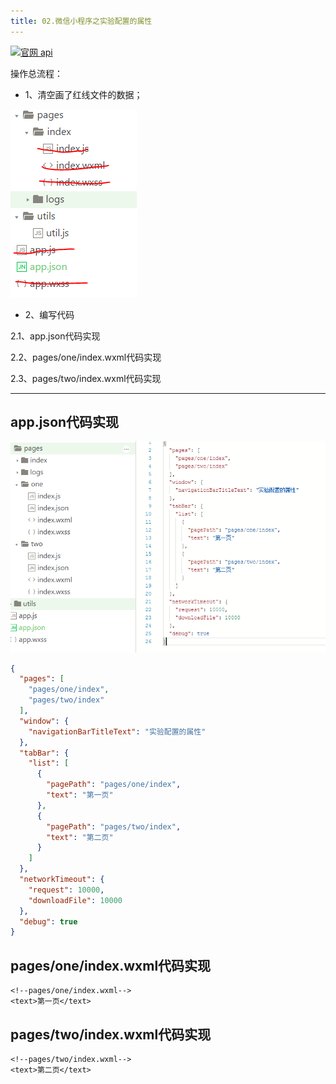 ```yaml
---
title: 02.微信小程序之实验配置的属性
---
```


[![](https://img.shields.io/badge/官网-api-red.svg "官网 api")](https://mp.weixin.qq.com/debug/wxadoc/dev/framework/config.html)


操作总流程：
- 1、清空画了红线文件的数据；

![](./image/2-1.png)

- 2、编写代码

2.1、app.json代码实现

2.2、pages/one/index.wxml代码实现

2.3、pages/two/index.wxml代码实现

----------
## app.json代码实现
![](./image/2-2.png)

```json
{
  "pages": [
    "pages/one/index",
    "pages/two/index"
  ],
  "window": {
    "navigationBarTitleText": "实验配置的属性"
  },
  "tabBar": {
    "list": [
      {
        "pagePath": "pages/one/index",
        "text": "第一页"
      },
      {
        "pagePath": "pages/two/index",
        "text": "第二页"
      }
    ]
  },
  "networkTimeout": {
    "request": 10000,
    "downloadFile": 10000
  },
  "debug": true
}
```
## pages/one/index.wxml代码实现
```wxml
<!--pages/one/index.wxml-->
<text>第一页</text>
```

## pages/two/index.wxml代码实现 
```wxml
<!--pages/two/index.wxml-->
<text>第二页</text>
```